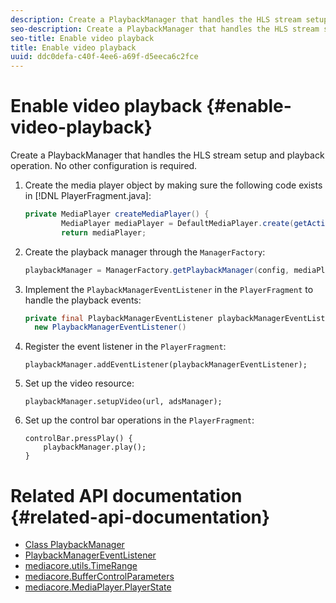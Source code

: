 ```yaml
---
description: Create a PlaybackManager that handles the HLS stream setup and playback operation. No other configuration is required.
seo-description: Create a PlaybackManager that handles the HLS stream setup and playback operation. No other configuration is required.
seo-title: Enable video playback
title: Enable video playback
uuid: ddc0defa-c40f-4ee6-a69f-d5eeca6c2fce
---
```


# Enable video playback {#enable-video-playback}

Create a PlaybackManager that handles the HLS stream setup and playback operation. No other configuration is required.

1. Create the media player object by making sure the following code exists in [!DNL PlayerFragment.java]:

   ```java
   private MediaPlayer createMediaPlayer() { 
           MediaPlayer mediaPlayer = DefaultMediaPlayer.create(getActivity().getApplicationContext()); 
           return mediaPlayer;
   ```

   <!-- I've duplicated this information. It also exists in the PlayerFragment section, just before the Feature manager section. I figured that I should have it here as well, in case they jump directly to this section.-->

1. Create the playback manager through the `ManagerFactory`:

   ```java
   playbackManager = ManagerFactory.getPlaybackManager(config, mediaPlayer);
   ```

1. Implement the `PlaybackManagerEventListener` in the `PlayerFragment` to handle the playback events:

   ```java
   private final PlaybackManagerEventListener playbackManagerEventListener =  
     new PlaybackManagerEventListener() 
   ```

1. Register the event listener in the `PlayerFragment`:

   ```
   playbackManager.addEventListener(playbackManagerEventListener);
   ```

1. Set up the video resource:

   ```
   playbackManager.setupVideo(url, adsManager); 
   ```

1. Set up the control bar operations in the `PlayerFragment`:

   ```
   controlBar.pressPlay() { 
       playbackManager.play();  
   }
   
   ```

# Related API documentation {#related-api-documentation}

* [Class PlaybackManager](https://help.adobe.com/en_US/primetime/api/reference_implementation/android/javadoc/com/adobe/primetime/reference/manager/PlaybackManager.html)
* [PlaybackManagerEventListener](https://help.adobe.com/en_US/primetime/api/reference_implementation/android/javadoc/com/adobe/primetime/reference/manager/PlaybackManager.PlaybackManagerEventListener.html)
* [mediacore.utils.TimeRange](https://help.adobe.com/en_US/primetime/api/psdk/javadoc/com/adobe/mediacore/utils/TimeRange.html)
* [mediacore.BufferControlParameters](https://help.adobe.com/en_US/primetime/api/psdk/javadoc/com/adobe/mediacore/BufferControlParameters.html)
* [mediacore.MediaPlayer.PlayerState](https://help.adobe.com/en_US/primetime/api/psdk/javadoc/com/adobe/mediacore/MediaPlayer.PlayerState.html)